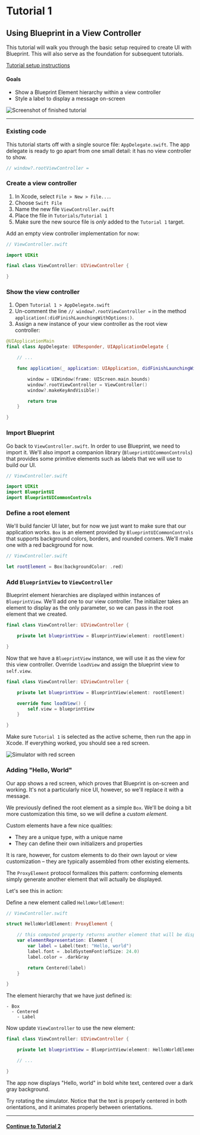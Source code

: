 # Tutorial 1

## Using Blueprint in a View Controller

This tutorial will walk you through the basic setup required to create UI with Blueprint. This will also serve as the foundation for subsequent tutorials.

[Tutorial setup instructions](./Setup.md)

#### Goals

- Show a Blueprint Element hierarchy within a view controller
- Style a label to display a message on-screen

![Screenshot of finished tutorial](tutorial_1_complete.png)

---

### Existing code

This tutorial starts off with a single source file: `AppDelegate.swift`. The app delegate is ready to go apart from one small detail: it has no view controller to show.

```swift
// window?.rootViewController =
```

### Create a view controller

1. In Xcode, select `File > New > File...`. 
2. Choose `Swift File`
3. Name the new file `ViewController.swift`
4. Place the file in `Tutorials/Tutorial 1`
5. Make sure the new source file is *only* added to the `Tutorial 1` target.

Add an empty view controller implementation for now:

```swift
// ViewController.swift

import UIKit

final class ViewController: UIViewController {

}

```

### Show the view controller

1. Open `Tutorial 1 > AppDelegate.swift`
2. Un-comment the line `// window?.rootViewController =` in the method `application(:didFinishLaunchingWithOptions:)`.
3. Assign a new instance of your view controller as the root view controller:

```swift
@UIApplicationMain
final class AppDelegate: UIResponder, UIApplicationDelegate {

    // ...

    func application(_ application: UIApplication, didFinishLaunchingWithOptions launchOptions: [UIApplication.LaunchOptionsKey: Any]?) -> Bool {

        window = UIWindow(frame: UIScreen.main.bounds)
        window?.rootViewController = ViewController()
        window?.makeKeyAndVisible()

        return true
    }

}
```

### Import Blueprint

Go back to `ViewController.swift`. In order to use Blueprint, we need to import it. We'll also import a companion library (`BlueprintUICommonControls`) that provides some primitive elements such as labels that we will use to build our UI.

```swift
// ViewController.swift

import UIKit
import BlueprintUI
import BlueprintUICommonControls
```

### Define a root element

We'll build fancier UI later, but for now we just want to make sure that our application works. `Box` is an element provided by `BlueprintUICommonControls` that supports background colors, borders, and rounded corners. We'll make one with a red background for now.

```swift
// ViewController.swift

let rootElement = Box(backgroundColor: .red)

```

### Add `BlueprintView` to `ViewController`

Blueprint element hierarchies are displayed within instances of `BlueprintView`. We'll add one to our view controller. The initializer takes an element to display as the only parameter, so we can pass in the root element that we created.

```swift
final class ViewController: UIViewController {

    private let blueprintView = BlueprintView(element: rootElement)

}
```

Now that we have a `BlueprintView` instance, we will use it as the view for this view controller. Override `loadView` and assign the blueprint view to `self.view`.

```swift
final class ViewController: UIViewController {

    private let blueprintView = BlueprintView(element: rootElement)

    override func loadView() {
        self.view = blueprintView
    }

}
```

Make sure `Tutorial 1` is selected as the active scheme, then run the app in Xcode. If everything worked, you should see a red screen.

![Simulator with red screen](tutorial_1_red.png)

### Adding "Hello, World"

Our app shows a red screen, which proves that Blueprint is on-screen and working. It's not a particularly nice UI, however, so we'll replace it with a message.

We previously defined the root element as a simple `Box`. We'll be doing a bit more customization this time, so we will define a *custom element*.

Custom elements have a few nice qualities:
- They are a unique type, with a unique name
- They can define their own initializers and properties

It is rare, however, for custom elements to do their own layout or view customization – they are typically assembled from other existing elements.

The `ProxyElement` protocol formalizes this pattern: conforming elements simply generate another element that will actually be displayed.

Let's see this in action:

Define a new element called `HelloWorldElement`:

```swift
// ViewController.swift

struct HelloWorldElement: ProxyElement {

    // this computed property returns another element that will be displayed.
    var elementRepresentation: Element {
        var label = Label(text: "Hello, world")
        label.font = .boldSystemFont(ofSize: 24.0)
        label.color = .darkGray

        return Centered(label)
    }

}
```

The element hierarchy that we have just defined is:

```
- Box
  - Centered
    - Label
```

Now update `ViewController` to use the new element:

```swift
final class ViewController: UIViewController {

    private let blueprintView = BlueprintView(element: HelloWorldElement())

    // ...

}
```

The app now displays "Hello, world" in bold white text, centered over a dark gray background.

Try rotating the simulator. Notice that the text is properly centered in both orientations, and it animates properly between orientations.

---

#### [Continue to Tutorial 2](./Tutorial2.md)
